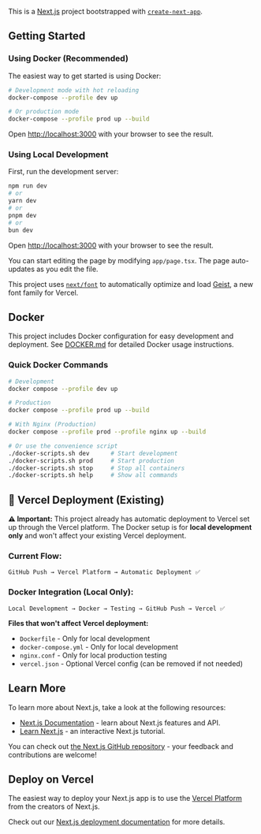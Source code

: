 This is a [Next.js](https://nextjs.org) project bootstrapped with [`create-next-app`](https://nextjs.org/docs/app/api-reference/cli/create-next-app).

## Getting Started

### Using Docker (Recommended)

The easiest way to get started is using Docker:

```bash
# Development mode with hot reloading
docker-compose --profile dev up

# Or production mode
docker-compose --profile prod up --build
```

Open [http://localhost:3000](http://localhost:3000) with your browser to see the result.

### Using Local Development

First, run the development server:

```bash
npm run dev
# or
yarn dev
# or
pnpm dev
# or
bun dev
```

Open [http://localhost:3000](http://localhost:3000) with your browser to see the result.

You can start editing the page by modifying `app/page.tsx`. The page auto-updates as you edit the file.

This project uses [`next/font`](https://nextjs.org/docs/app/building-your-application/optimizing/fonts) to automatically optimize and load [Geist](https://vercel.com/font), a new font family for Vercel.

## Docker

This project includes Docker configuration for easy development and deployment. See [DOCKER.md](./DOCKER.md) for detailed Docker usage instructions.

### Quick Docker Commands

```bash
# Development
docker compose --profile dev up

# Production
docker compose --profile prod up --build

# With Nginx (Production)
docker compose --profile prod --profile nginx up --build

# Or use the convenience script
./docker-scripts.sh dev      # Start development
./docker-scripts.sh prod     # Start production
./docker-scripts.sh stop     # Stop all containers
./docker-scripts.sh help     # Show all commands
```

## 🚀 **Vercel Deployment (Existing)**

**⚠️ Important:** This project already has automatic deployment to Vercel set up through the Vercel platform. The Docker setup is for **local development only** and won't affect your existing Vercel deployment.

### Current Flow:
```
GitHub Push → Vercel Platform → Automatic Deployment ✅
```

### Docker Integration (Local Only):
```
Local Development → Docker → Testing → GitHub Push → Vercel ✅
```

**Files that won't affect Vercel deployment:**
- `Dockerfile` - Only for local development
- `docker-compose.yml` - Only for local development  
- `nginx.conf` - Only for local production testing
- `vercel.json` - Optional Vercel config (can be removed if not needed)

## Learn More

To learn more about Next.js, take a look at the following resources:

- [Next.js Documentation](https://nextjs.org/docs) - learn about Next.js features and API.
- [Learn Next.js](https://nextjs.org/learn) - an interactive Next.js tutorial.

You can check out [the Next.js GitHub repository](https://github.com/vercel/next.js) - your feedback and contributions are welcome!

## Deploy on Vercel

The easiest way to deploy your Next.js app is to use the [Vercel Platform](https://vercel.com/new?utm_medium=default-template&filter=next.js&utm_source=create-next-app&utm_campaign=create-next-app-readme) from the creators of Next.js.

Check out our [Next.js deployment documentation](https://nextjs.org/docs/app/building-your-application/deploying) for more details.
